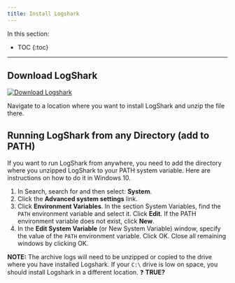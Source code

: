 ```yaml
---
title: Install Logshark
---
```


In this section:

* TOC
{:toc}

----

Download LogShark
------------------
 [![Download Logshark](https://img.shields.io/badge/Download%20Logshark-Version%203.0.2-blue.svg)](https://github.com/tableau/Logshark/releases/download/3.0.2/Setup_Logshark_v3.0.2.exe)

Navigate to a location where you want to install LogShark and unzip the file there.


Running LogShark from any Directory (add to PATH)
-------------------
If you want to run LogShark from anywhere, you need to add the directory where you unzipped LogShark to your PATH system variable. Here are instructions on how to do it in Windows 10.

1. In Search, search for and then select: **System**.
1. Click the **Advanced system settings** link.
1. Click **Environment Variables**. In the section System Variables, find the `PATH` environment variable and select it. Click **Edit**. If the PATH environment variable does not exist, click **New**.
1. In the **Edit System Variable** (or New System Variable) window, specify the value of the `PATH` environment variable. Click OK. Close all remaining windows by clicking OK.

**NOTE:** The archive logs will need to be unzipped or copied to the drive where you have installed Logshark. If your `C:\` drive is low on space, you should install Logshark in a different location. :question: **TRUE?**

